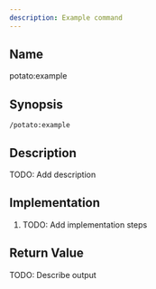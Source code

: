 ```yaml
---
description: Example command
---
```


## Name
potato:example

## Synopsis
```
/potato:example
```

## Description
TODO: Add description

## Implementation
1. TODO: Add implementation steps

## Return Value
TODO: Describe output
